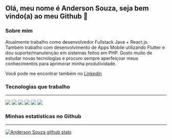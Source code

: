 ## Olá, meu nome é Anderson Souza, seja bem vindo(a) ao meu Github 👋



### Sobre mim

Atualmente trabalho como desenvolvedor Fullstack Java + React.js. Também trabalho com desenvolvimento de Apps Mobile utilizando Flutter e dou suporte/manutenção em sistemas feitos em PHP. Gosto muito de estudar novas tecnologias e procuro sempre aperfeiçoar meus conhecimentos para aprimorar minha produtividade.

Você pode me encontrar também no [Linkedin](https://www.linkedin.com/in/andersonpds/)



### Tecnologias que trabalho

------

![](https://img.shields.io/badge/Linguagem-Java-blue?style=for-the-badge&logo=java) ![](https://img.shields.io/badge/Linguagem-Typescript-blue?style=for-the-badge&logo=typescript) ![](https://img.shields.io/badge/Linguagem-Javascript-blue?style=for-the-badge&logo=javascript) ![](https://img.shields.io/badge/Frontend-React-blue?style=for-the-badge&logo=react) ![](https://img.shields.io/badge/Mobile-Flutter-blue?style=for-the-badge&logo=flutter) ![](https://img.shields.io/badge/Linguagem-PHP-orange?style=for-the-badge&logo=php)



### Minhas estatísticas no Github

------

[![Anderson Souza github stats](https://github-readme-stats.vercel.app/api?username=anderson-souza&show_icons=true&theme=darcula&locale=pt-br)](https://github.com/anderson-souza/github-readme-stats)
